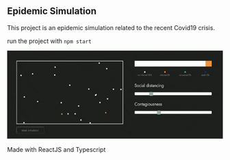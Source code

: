 <h2>Epidemic Simulation</h2>

This project is an epidemic simulation related to the recent Covid19 crisis.

run the project with `npm start`

![grab-landing-page](https://github.com/BenDuh/epidemic-simulation/blob/master/sources/infectionSimulationUI.gif)

Made with ReactJS and Typescript
